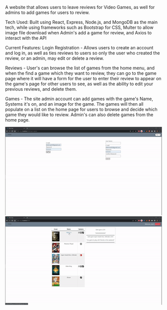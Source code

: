 A website that allows users to leave reviews for Video Games, as well for admins to add games for users to review. 

Tech Used: 
Built using React, Express, Node.js, and MongoDB as the main tech, while using frameworks such as Bootstrap for CSS, Multer to allow image file download when Admin's add a game for review, and Axios to interact with the API

Current Features:
Login Registration - Allows users to create an account and log in, as well as ties reviews to users so only the user who created the review, or an admin, may edit or delete a review.

Reviews - User's can browse the list of games from the home menu, and when the find a game which they want to review, they can go to the game page where it will have a form for the user to enter their review to appear on the game's page for other users to see, as well as the ability to edit your previous reviews, and delete them.

Games - The site admin account can add games with the game's Name, Systems it's on, and an image for the game. The games will then all populate on a list on the home page for users to browse and decide which game they would like to review. Admin's can also delete games from the home page.

<p align="center">
  <img src ="/demos/demo1.gif" />
  <img src ="/demos/demo2.gif" />
</p>

